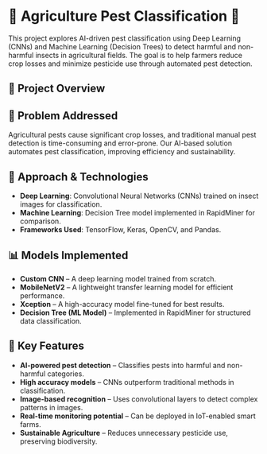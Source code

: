 # 🌱 Agriculture Pest Classification 🐛

This project explores AI-driven pest classification using Deep Learning (CNNs) and Machine Learning (Decision Trees) to detect harmful and non-harmful insects in agricultural fields. The goal is to help farmers reduce crop losses and minimize pesticide use through automated pest detection.

## 📌 Project Overview

## 🚜 Problem Addressed

Agricultural pests cause significant crop losses, and traditional manual pest detection is time-consuming and error-prone. Our AI-based solution automates pest classification, improving efficiency and sustainability.

## 🔬 Approach & Technologies

- **Deep Learning**: Convolutional Neural Networks (CNNs) trained on insect images for classification.
- **Machine Learning**: Decision Tree model implemented in RapidMiner for comparison.
- **Frameworks Used**: TensorFlow, Keras, OpenCV, and Pandas.

## 📊 Models Implemented

- **Custom CNN** – A deep learning model trained from scratch.
- **MobileNetV2** – A lightweight transfer learning model for efficient performance.
- **Xception** – A high-accuracy model fine-tuned for best results.
- **Decision Tree (ML Model)** – Implemented in RapidMiner for structured data classification.

## 🎯 Key Features

- **AI-powered pest detection** – Classifies pests into harmful and non-harmful categories.
- **High accuracy models** – CNNs outperform traditional methods in classification.
- **Image-based recognition** – Uses convolutional layers to detect complex patterns in images.
- **Real-time monitoring potential** – Can be deployed in IoT-enabled smart farms.
- **Sustainable Agriculture** – Reduces unnecessary pesticide use, preserving biodiversity.
